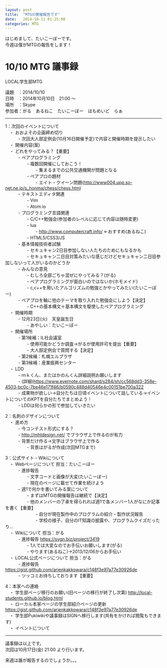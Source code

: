 ```yaml
---  
layout: post
title:  "MTGの開催報告です"
date:   2014-10-11 01:25:00
categories: MTG
---
```

  
はじめまして、たいこーぼーです。  
今週は僕がMTGの報告をします！  
  
# 10/10 MTG 議事録  
LOCAL学生部MTG  

議題　：2014/10/10  
日時　：2014年10月10日　21:00 ～   
場所　：Skype  
参加者：がる　あるねこ　たいこーぼー　ほもめいど　らぁ  

----------------------------------------------------------------------
1：次回のイベントについて  
　・ おおよその企画締め切り  
　　　- 次回大人部定例会(10月16日開催予定)で内容と開催時期を提示したい  
　・ 開催内容(案)  
　・ どれをやってみる？【重要】  
　　　- ペアプログラミング  
　　　　　- 複数回開催にしておこう！  
　　　　　　　- 集まるまでの公共交通機関が問題となる  
　　　　　- ペアプロの題材  
　　　　　　　- エイト・クイーン問題(http://www004.upp.so-net.ne.jp/s_honma/chess/chess.htm)  
　　　- テキストエディタ関連  
　　　　　- Vim  
　　　　　- Atom.io  
　　　- プログラミング言語関連  
　　　　　- C/C++勉強会(参加者のレベルに応じて内容は随時変更)  
　　　　　- lua   
　　　　　　　- http://www.computercraft.info/ ←おすすめ(あるねこ)  
　　　　　- HTML5/CSS3/JS  
　　　- 基本情報技術者試験  
　　　　　- セキュキャン2日目参加しない人たちのためにもなるかも  
　　　　　- セキュキャン二日目対策みたいな感じだけどセキュキャン二日目参加しないって人がいるのかどうか  
　　　- みんなの意見  
　　　　　- むしろ全部ごちゃ混ぜにやってみる？(がる)  
　　　　　- ペアプログラミングが面白いのではないか(ホモメイド)  
　　　　　- c,c++を用いたアルゴリズムの勉強とかやってみたい(たいこーぼー)  
　　　- ペアプロを軸に他のテーマを取り入れた勉強会にしよう【決定】  
　　　　　- C++の基本構文＋基本構文を駆使したペアプログラミング  
　・ 開催時期  
　　　- 12月23日(火)　天皇誕生日  
　　　　　- あやしい：たいこーぼー  
　・ 開催場所  
　　　- 第1候補：IL社会議室  
　　　　　- 使用可能かどうか調査→がるが使用許可を提出【重要】  
　　　　　- 大人部定例会で質問する【決定】  
　　　- 第2候補：札幌エルプラザ  
　　　- 第3候補：産業振興センター  
　・ LDD  
　　　- ｍｋくん、またはかのんくん詳細説明お願いします  
　　　- (詳細)https://www.evernote.com/shard/s284/sh/cc568dd3-358e-4503-bc0c-7be46e171f46/b0590c488d40546e4c00151be700a322  
　　　- 成果物が欲しい→自分たちは日頃イベントについて話している→イベントについてのKPTを自分たちでまとめよう！  
　　　- LDDは何らかの形で参加していきたい  
  
  
2：名刺のデザインについて  
　・ 進め方  
　　　- 今コンテスト形式にする？  
　　　- http://mhtdesign.net/ でブラウザ上で作るのが有力  
　　　- 背景だけ作る→文字はブラウザ上で作る  
　　　　　- 背景はがるが作成(次回MTGまで)  
  
  
3：公式サイト・Wikiについて  
　・ Webページについて 担当：たいこーぼー  
　　　- 進捗報告  
　　　　　- 文字コードと画像が大変(たいこーぼー)  
　　　　　- 現在のページに載せて作業を続けよう  
　　　- 週1で何かを書いてみる案について  
　　　　　- まずはMTGの開催報告は継続で【決定】  
　　　　　- 他のメンバーの了承を得られれば週1で各メンバー1人がなにか記事を書く【重要】  
　　　　　　　- 自分が現在製作中のプログラムの紹介・製作状況報告  
　　　　　　　- 学校の様子、自分のIT知識の披露や、プログラムクイズだったり…  
　・ Wikiについて 担当：がる  
　　　- 進捗報告 https://svgn.biz/project/3419  
　　　　　- 1人では大変なのでお手伝いお願いします(がる)  
　　　　　- やります(あるねこ)→2013/12/06からお手伝い  
　・ LOCAL公式ページについて 担当：がる  
　　　- 進捗報告 https://gist.github.com/arienkakkowara/c148f3e97a77e30926de  
　　　- ツッコミお待ちしております【重要】  
  
  
4：本家への連絡  
　・ 学生部ページ移行のお願い(旧ページの移行が終了し次第)  http://local-students.github.io/blog.html  
　・ ローカル本家ページの学生部紹介ページの更新 https://gist.github.com/arienkakkowara/c148f3e97a77e30926de  
　・ 学生部Pukiwikiや議事録はSIGNへ移行します(共有をかければ閲覧もできます)  
　・ イベントについて  
  
  
---------------------------------------------------------------------
  
  
議事録は以上です。  
次回は10月17日(金) 21:00 より行います。  
  
来週は誰が報告するのでしょうか。。。  